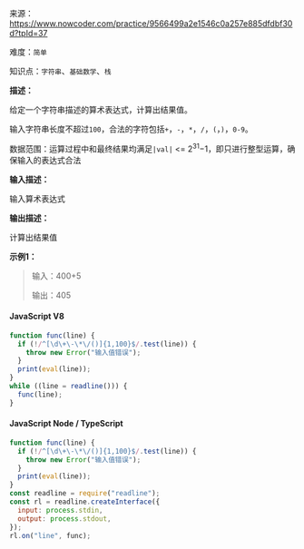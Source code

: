 来源：<https://www.nowcoder.com/practice/9566499a2e1546c0a257e885dfdbf30d?tpId=37>

难度：`简单`

知识点：`字符串`、`基础数学`、`栈`

**描述：**

给定一个字符串描述的算术表达式，计算出结果值。

输入字符串长度不超过`100`，合法的字符包括`+`，`-`，`*`，`/`，`(`，`)`，`0-9`。

数据范围：运算过程中和最终结果均满足`|val|` <= 2<sup>31</sup>−1，即只进行整型运算，确保输入的表达式合法

**输入描述：**

输入算术表达式

**输出描述：**

计算出结果值

**示例1：**

> 输入：400+5
>
> 输出：405

<!-- tabs:start -->

#### **JavaScript V8**

```javascript
function func(line) {
  if (!/^[\d\+\-\*\/()]{1,100}$/.test(line)) {
    throw new Error("输入值错误");
  }
  print(eval(line));
}
while ((line = readline())) {
  func(line);
}
```

#### **JavaScript Node / TypeScript**

```javascript
function func(line) {
  if (!/^[\d\+\-\*\/()]{1,100}$/.test(line)) {
    throw new Error("输入值错误");
  }
  print(eval(line));
}
const readline = require("readline");
const rl = readline.createInterface({
  input: process.stdin,
  output: process.stdout,
});
rl.on("line", func);
```

<!-- tabs:end -->
